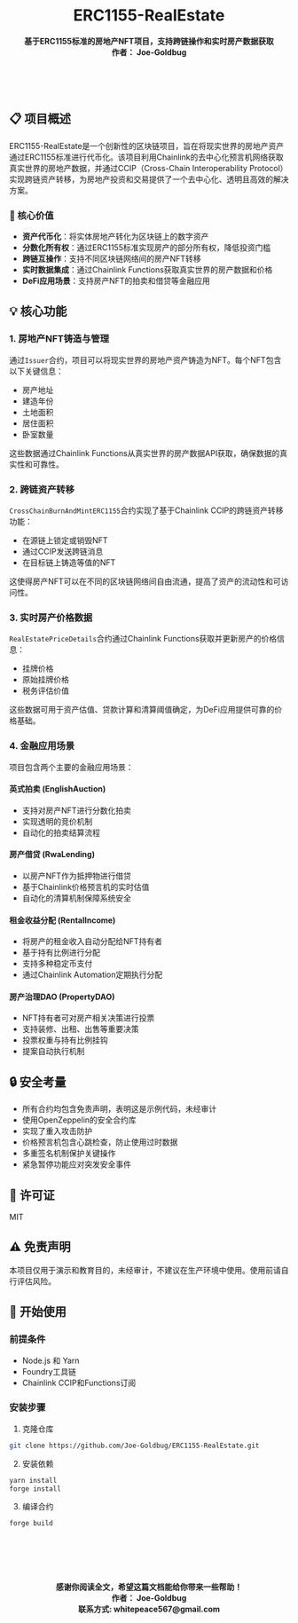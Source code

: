 <h1 align="center"> ERC1155-RealEstate <br></h1>
<p align="center"><strong>基于ERC1155标准的房地产NFT项目，支持跨链操作和实时房产数据获取 
<br>作者： Joe-Goldbug</br></strong>
</p>
<br>
<br>
<br>

## 📋 项目概述

ERC1155-RealEstate是一个创新性的区块链项目，旨在将现实世界的房地产资产通过ERC1155标准进行代币化。该项目利用Chainlink的去中心化预言机网络获取真实世界的房地产数据，并通过CCIP（Cross-Chain Interoperability Protocol）实现跨链资产转移，为房地产投资和交易提供了一个去中心化、透明且高效的解决方案。

### 🌟 核心价值
- **资产代币化**：将实体房地产转化为区块链上的数字资产
- **分数化所有权**：通过ERC1155标准实现房产的部分所有权，降低投资门槛
- **跨链互操作**：支持不同区块链网络间的房产NFT转移
- **实时数据集成**：通过Chainlink Functions获取真实世界的房产数据和价格
- **DeFi应用场景**：支持房产NFT的拍卖和借贷等金融应用


## 💡 核心功能

### 1. 房地产NFT铸造与管理

通过`Issuer`合约，项目可以将现实世界的房地产资产铸造为NFT。每个NFT包含以下关键信息：

- 房产地址
- 建造年份
- 土地面积
- 居住面积
- 卧室数量

这些数据通过Chainlink Functions从真实世界的房产数据API获取，确保数据的真实性和可靠性。

### 2. 跨链资产转移

`CrossChainBurnAndMintERC1155`合约实现了基于Chainlink CCIP的跨链资产转移功能：

- 在源链上锁定或销毁NFT
- 通过CCIP发送跨链消息
- 在目标链上铸造等值的NFT

这使得房产NFT可以在不同的区块链网络间自由流通，提高了资产的流动性和可访问性。

### 3. 实时房产价格数据

`RealEstatePriceDetails`合约通过Chainlink Functions获取并更新房产的价格信息：

- 挂牌价格
- 原始挂牌价格
- 税务评估价值

这些数据可用于资产估值、贷款计算和清算阈值确定，为DeFi应用提供可靠的价格基础。

### 4. 金融应用场景

项目包含两个主要的金融应用场景：

#### 英式拍卖 (EnglishAuction)

- 支持对房产NFT进行分数化拍卖
- 实现透明的竞价机制
- 自动化的拍卖结算流程

#### 房产借贷 (RwaLending)

- 以房产NFT作为抵押物进行借贷
- 基于Chainlink价格预言机的实时估值
- 自动化的清算机制保障系统安全
  
#### 租金收益分配 (RentalIncome) 

- 将房产的租金收入自动分配给NFT持有者
- 基于持有比例进行分配
- 支持多种稳定币支付
- 通过Chainlink Automation定期执行分配

#### 房产治理DAO (PropertyDAO)

- NFT持有者可对房产相关决策进行投票
- 支持装修、出租、出售等重要决策
- 投票权重与持有比例挂钩
- 提案自动执行机制

## 🔒 安全考量
- 所有合约均包含免责声明，表明这是示例代码，未经审计
- 使用OpenZeppelin的安全合约库
- 实现了重入攻击防护
- 价格预言机包含心跳检查，防止使用过时数据
- 多重签名机制保护关键操作
- 紧急暂停功能应对突发安全事件

## 📜 许可证
MIT

## ⚠️ 免责声明
本项目仅用于演示和教育目的，未经审计，不建议在生产环境中使用。使用前请自行评估风险。

## 🚀 开始使用

### 前提条件

- Node.js 和 Yarn
- Foundry工具链
- Chainlink CCIP和Functions订阅

### 安装步骤

1. 克隆仓库
```bash
git clone https://github.com/Joe-Goldbug/ERC1155-RealEstate.git
```

2. 安装依赖
```bash
yarn install
forge install
```

3. 编译合约
```bash
forge build
```
<br><br><br><br>
<p align="center">
<strong>
感谢你阅读全文，希望这篇文档能给你带来一些帮助！<br>
作者： Joe-Goldbug<br>
联系方式: whitepeace567@gmail.com<br>
</strong>
